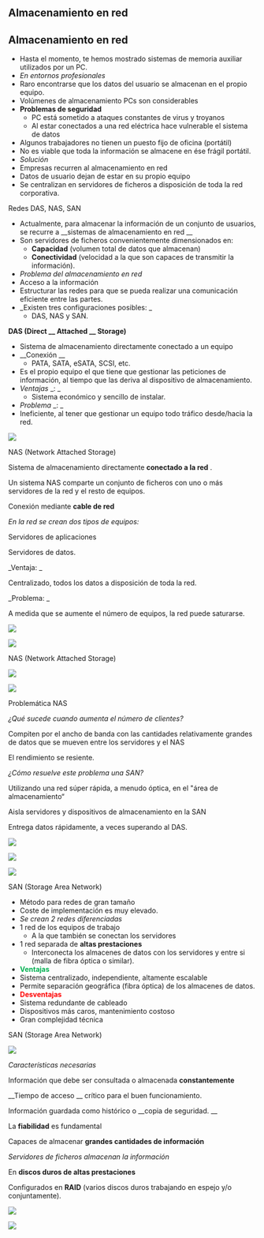 ## Almacenamiento en red

## Almacenamiento en red

* Hasta el momento\, te hemos mostrado sistemas de memoria auxiliar utilizados por un PC\.
* _En entornos profesionales_
* Raro encontrarse que los datos del usuario se almacenan en el propio equipo\.
* Volúmenes de almacenamiento PCs son considerables
* __Problemas de seguridad__
  * PC está sometido a ataques constantes de virus y troyanos
  * Al estar conectados a una red eléctrica hace vulnerable el sistema de datos
* Algunos trabajadores no tienen un puesto fijo de oficina \(portátil\)
* No es viable que toda la información se almacene en ése frágil portátil\.
* _Solución_
* Empresas recurren al almacenamiento en red
* Datos de usuario dejan de estar en su propio equipo
* Se centralizan en servidores de ficheros a disposición de toda la red corporativa\.

Redes DAS\, NAS\, SAN

* Actualmente\, para almacenar la información de un conjunto de usuarios\, se recurre a  __sistemas de almacenamiento en red __
* Son servidores de ficheros convenientemente dimensionados en:
  * __Capacidad__  \(volumen total de datos que almacenan\)
  * __Conectividad__  \(velocidad a la que son capaces de transmitir la información\)\.
* _Problema del almacenamiento en red_
* Acceso a la información
* Estructurar las redes para que se pueda realizar una comunicación eficiente entre las partes\.
* _Existen tres configuraciones posibles: _
  * DAS\, NAS y SAN\.

__DAS \(Direct __  __Attached__  __ Storage\)__

* Sistema de almacenamiento directamente conectado a un equipo
* __Conexión __
  * PATA\, SATA\, eSATA\, SCSI\, etc\.
* Es el propio equipo el que tiene que gestionar las peticiones de información\, al tiempo que las deriva al dispositivo de almacenamiento\.
* _Ventajas_  _: _
  * Sistema económico y sencillo de instalar\.
* _Problema_  _: _
* Ineficiente\, al tener que gestionar un equipo todo tráfico desde/hacia la red\.

![](img/8%20Almacenamiento%20en%20red0.jpg)

NAS \(Network Attached Storage\)

Sistema de almacenamiento directamente  __conectado a la red__ \.

Un sistema NAS comparte un conjunto de ficheros con uno o más servidores de la red y el resto de equipos\.

Conexión mediante  __cable de red__

_En la red se crean dos tipos de equipos:_

Servidores de aplicaciones

Servidores de datos\.

_Ventaja: _

Centralizado\, todos los datos a disposición de toda la red\.

_Problema: _

A medida que se aumente el número de equipos\, la red puede saturarse\.

![](img/8%20Almacenamiento%20en%20red1.jpg)

![](img/8%20Almacenamiento%20en%20red2.jpg)

NAS \(Network Attached Storage\)

![](img/8%20Almacenamiento%20en%20red3.jpg)

![](img/8%20Almacenamiento%20en%20red4.jpg)

Problemática NAS

_¿Qué sucede cuando aumenta el número de clientes?_

Compiten por el ancho de banda con las cantidades relativamente grandes de datos que se mueven entre los servidores y el NAS

El rendimiento se resiente\.

_¿Cómo resuelve este problema una SAN?_

Utilizando una red súper rápida\, a menudo óptica\, en el "área de almacenamiento“

Aisla servidores y dispositivos de almacenamiento en la SAN

Entrega datos rápidamente\, a veces superando al DAS\.

![](img/8%20Almacenamiento%20en%20red5.jpg)

![](img/8%20Almacenamiento%20en%20red6.jpg)

![](img/8%20Almacenamiento%20en%20red7.jpg)

SAN \(Storage Area Network\)

* Método para redes de gran tamaño
* Coste de implementación es muy elevado\.
* _Se crean 2 redes diferenciadas_
* 1 red de los equipos de trabajo
  * A la que también se conectan los servidores
* 1 red separada de  __altas prestaciones__
  * Interconecta los almacenes de datos con los servidores y entre si \(malla de fibra óptica o similar\)\.
* <span style="color:#00B050"> __Ventajas__ </span>
* Sistema centralizado\, independiente\, altamente escalable
* Permite separación geográfica \(fibra óptica\) de los almacenes de datos\.
* <span style="color:#FF0000"> __Desventajas__ </span>
* Sistema redundante de cableado
* Dispositivos más caros\, mantenimiento costoso
* Gran complejidad técnica

SAN \(Storage Area Network\)

![](img/8%20Almacenamiento%20en%20red8.jpg)

_Características necesarias_

Información que debe ser consultada o almacenada  __constantemente__

__Tiempo de acceso __ crítico para el buen funcionamiento\.

Información guardada como histórico o  __copia de seguridad\. __

La  __fiabilidad__  es fundamental

Capaces de almacenar  __grandes cantidades de información__

_Servidores de ficheros almacenan la información_

En  __discos duros de altas prestaciones__

Configurados en  __RAID__  \(varios discos duros trabajando en espejo y/o conjuntamente\)\.

![](img/8%20Almacenamiento%20en%20red9.jpg)

![](img/8%20Almacenamiento%20en%20red10.jpg)

